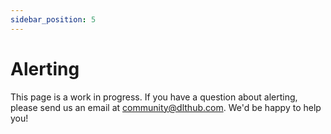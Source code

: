 ```yaml
---
sidebar_position: 5
---
```


# Alerting

This page is a work in progress. If you have a question about alerting,
please send us an email at community@dlthub.com. We'd be happy to help you!